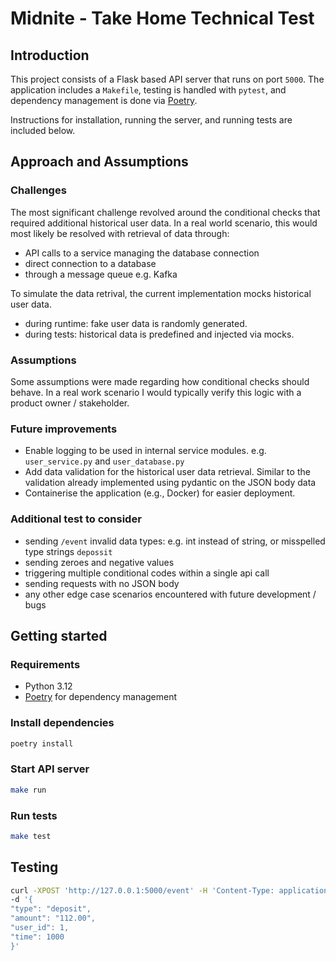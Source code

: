 # Midnite - Take Home Technical Test

## Introduction  

This project consists of a Flask based API server that runs on port `5000`.
The application includes a `Makefile`, testing is handled 
with `pytest`, and dependency management is done via [Poetry](https://python-poetry.org/docs/).

Instructions for installation, running the server, and running tests are included below.

## Approach and Assumptions 

### Challenges
The most significant challenge revolved around the conditional checks that required additional historical user data.
In a real world scenario, this would most likely be resolved with retrieval of data through: 
- API calls to a service managing the database connection
- direct connection to a database 
- through a message queue e.g. Kafka

To simulate the data retrival, the current implementation mocks historical user data.
- during runtime: fake user data is randomly generated.
- during tests: historical data is predefined and injected via mocks.

### Assumptions
Some assumptions were made regarding how conditional checks should behave. In a real work scenario I would typically verify this
logic with a product owner / stakeholder.

### Future improvements

- Enable logging to be used in internal service modules. e.g. `user_service.py` and `user_database.py`
- Add data validation for the historical user data retrieval. Similar to the validation already implemented using pydantic on the JSON body data
- Containerise the application (e.g., Docker) for easier deployment.

### Additional test to consider
- sending `/event` invalid data types: e.g. int instead of string, or misspelled type strings `depossit`
- sending zeroes and negative values
- triggering multiple conditional codes within a single api call
- sending requests with no JSON body
- any other edge case scenarios encountered with future development / bugs

## Getting started

### Requirements

- Python 3.12
- [Poetry](https://python-poetry.org/docs/) for dependency management

### Install dependencies

```sh
poetry install
```

### Start API server

```sh
make run
```

### Run tests

```sh
make test
```

## Testing

```sh
curl -XPOST 'http://127.0.0.1:5000/event' -H 'Content-Type: application/json' \
-d '{
"type": "deposit",
"amount": "112.00",
"user_id": 1,
"time": 1000
}'
```